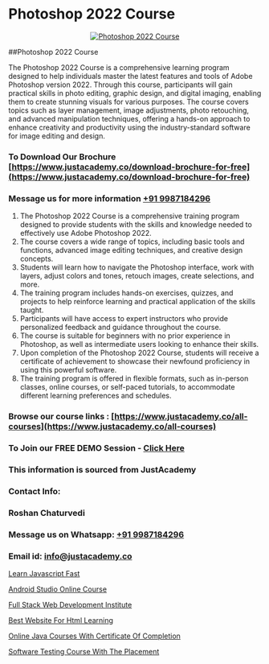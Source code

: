 # Photoshop 2022 Course

<p align="center">
  <a href="https://justacademy.co/course-detail/photoshop-training">
    <img src="https://justacademy.co/storage2/course_image/1676637576_course_image.webp" alt="Photoshop 2022 Course">
  </a>
</p>
##Photoshop 2022 Course

The Photoshop 2022 Course is a comprehensive learning program designed to help individuals master the latest features and tools of Adobe Photoshop version 2022. Through this course, participants will gain practical skills in photo editing, graphic design, and digital imaging, enabling them to create stunning visuals for various purposes. The course covers topics such as layer management, image adjustments, photo retouching, and advanced manipulation techniques, offering a hands-on approach to enhance creativity and productivity using the industry-standard software for image editing and design.
### To Download Our Brochure [https://www.justacademy.co/download-brochure-for-free](https://www.justacademy.co/download-brochure-for-free)
### Message us for more information [+91 9987184296](https://api.whatsapp.com/send?phone=919987184296)
1) The Photoshop 2022 Course is a comprehensive training program designed to provide students with the skills and knowledge needed to effectively use Adobe Photoshop 2022.
2) The course covers a wide range of topics, including basic tools and functions, advanced image editing techniques, and creative design concepts.
3) Students will learn how to navigate the Photoshop interface, work with layers, adjust colors and tones, retouch images, create selections, and more.
4) The training program includes hands-on exercises, quizzes, and projects to help reinforce learning and practical application of the skills taught.
5) Participants will have access to expert instructors who provide personalized feedback and guidance throughout the course.
6) The course is suitable for beginners with no prior experience in Photoshop, as well as intermediate users looking to enhance their skills.
7) Upon completion of the Photoshop 2022 Course, students will receive a certificate of achievement to showcase their newfound proficiency in using this powerful software.
8) The training program is offered in flexible formats, such as in-person classes, online courses, or self-paced tutorials, to accommodate different learning preferences and schedules.

### Browse our course links : [https://www.justacademy.co/all-courses](https://www.justacademy.co/all-courses) 
### To Join our FREE DEMO Session - [Click Here](https://www.justacademy.co/register-for-course-demo)


### This information is sourced from JustAcademy
### Contact Info:
### Roshan Chaturvedi
### Message us on Whatsapp: [+91 9987184296](https://api.whatsapp.com/send?phone=919987184296)
### Email id: [info@justacademy.co](mailto:info@justacademy.co)
                
[Learn Javascript Fast](https://www.linkedin.com/pulse/learn-javascript-fast-justacademy-mumbai-bzwjc?trackingId=MElh97vKNpVPSIZni01FpQ%3D%3D&lipi=urn%3Ali%3Apage%3Ad_flagship3_showcase_admin%3Bwznj2UNcTieGGkSiw6VF5Q%3D%3D)

[Android Studio Online Course](https://www.linkedin.com/pulse/android-studio-online-course-justacademy-pune-relvf/)

[Full Stack Web Development Institute](https://medium.com/@justacademytraining/full-stack-web-development-institute-0204b332b93f)

[Best Website For Html Learning](https://medium.com/@ranemanish460/best-website-for-html-learning-98b151979af9)

[Online Java Courses With Certificate Of Completion](https://justacademyin.github.io/justacademy/online-java-courses-with-certificate-of-completion)

[Software Testing Course With The Placement](https://justacademyin.github.io/justacademy/software-testing-course-with-the-placement)

